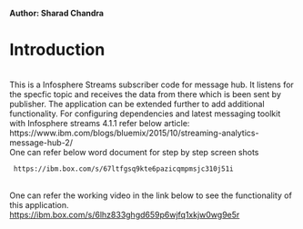 <b>Author: Sharad Chandra</b>
<br/>
<h1>Introduction</h1>
   <br/>
     This is a Infosphere Streams subscriber code for message hub. It listens for the specfic topic and receives the data from there 
     which is been sent by publisher. The application can be extended further to add additional functionality. For configuring
     dependencies and latest messaging toolkit with Infosphere streams 4.1.1 refer below article:
     <br/>
     https://www.ibm.com/blogs/bluemix/2015/10/streaming-analytics-message-hub-2/
     <br/>
     One can refer below word document for step by step screen shots
     
     https://ibm.box.com/s/67ltfgsq9kte6pazicqmpmsjc310j51i
     
     <br/>
     One can refer the working video in the link below to see the functionality of this application.
     <br/>
     https://ibm.box.com/s/6lhz833ghgd659p6wjfq1xkjw0wg9e5r
     
     
    
